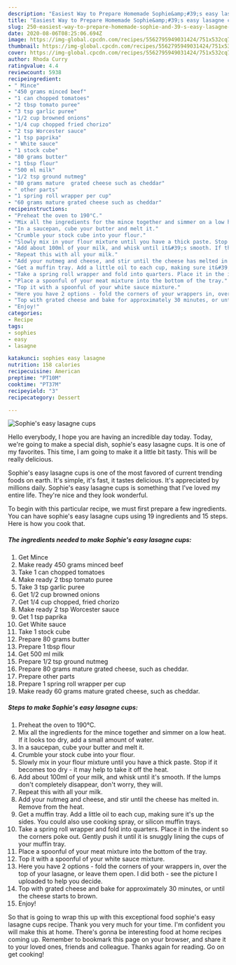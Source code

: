 ```yaml
---
description: "Easiest Way to Prepare Homemade Sophie&amp;#39;s easy lasagne cups"
title: "Easiest Way to Prepare Homemade Sophie&amp;#39;s easy lasagne cups"
slug: 250-easiest-way-to-prepare-homemade-sophie-and-39-s-easy-lasagne-cups
date: 2020-08-06T08:25:06.694Z
image: https://img-global.cpcdn.com/recipes/5562795949031424/751x532cq70/sophies-easy-lasagne-cups-recipe-main-photo.jpg
thumbnail: https://img-global.cpcdn.com/recipes/5562795949031424/751x532cq70/sophies-easy-lasagne-cups-recipe-main-photo.jpg
cover: https://img-global.cpcdn.com/recipes/5562795949031424/751x532cq70/sophies-easy-lasagne-cups-recipe-main-photo.jpg
author: Rhoda Curry
ratingvalue: 4.4
reviewcount: 5938
recipeingredient:
- " Mince"
- "450 grams minced beef"
- "1 can chopped tomatoes"
- "2 tbsp tomato puree"
- "3 tsp garlic puree"
- "1/2 cup browned onions"
- "1/4 cup chopped fried chorizo"
- "2 tsp Worcester sauce"
- "1 tsp paprika"
- " White sauce"
- "1 stock cube"
- "80 grams butter"
- "1 tbsp flour"
- "500 ml milk"
- "1/2 tsp ground nutmeg"
- "80 grams mature  grated cheese such as cheddar"
- " other parts"
- "1 spring roll wrapper per cup"
- "60 grams mature grated cheese such as cheddar"
recipeinstructions:
- "Preheat the oven to 190°C."
- "Mix all the ingredients for the mince together and simmer on a low heat. If it looks too dry, add a small amount of water."
- "In a saucepan, cube your butter and melt it."
- "Crumble your stock cube into your flour."
- "Slowly mix in your flour mixture until you have a thick paste. Stop if it becomes too dry - it may help to take it off the heat."
- "Add about 100ml of your milk, and whisk until it&#39;s smooth. If the lumps don&#39;t completely disappear, don&#39;t worry, they will."
- "Repeat this with all your milk."
- "Add your nutmeg and cheese, and stir until the cheese has melted in. Remove from the heat."
- "Get a muffin tray. Add a little oil to each cup, making sure it&#39;s up the sides. You could also use cooking spray, or silicon muffin trays."
- "Take a spring roll wrapper and fold into quarters. Place it in the indent so the corners poke out. Gently push it until it is snuggly lining the cups of your muffin tray."
- "Place a spoonful of your meat mixture into the bottom of the tray."
- "Top it with a spoonful of your white sauce mixture."
- "Here you have 2 options - fold the corners of your wrappers in, over the top of your lasagne, or leave them open. I did both - see the picture I uploaded to help you decide."
- "Top with grated cheese and bake for approximately 30 minutes, or until the cheese starts to brown."
- "Enjoy!"
categories:
- Recipe
tags:
- sophies
- easy
- lasagne

katakunci: sophies easy lasagne 
nutrition: 158 calories
recipecuisine: American
preptime: "PT10M"
cooktime: "PT37M"
recipeyield: "3"
recipecategory: Dessert

---
```



![Sophie&#39;s easy lasagne cups](https://img-global.cpcdn.com/recipes/5562795949031424/751x532cq70/sophies-easy-lasagne-cups-recipe-main-photo.jpg)

Hello everybody, I hope you are having an incredible day today. Today, we're going to make a special dish, sophie&#39;s easy lasagne cups. It is one of my favorites. This time, I am going to make it a little bit tasty. This will be really delicious.

Sophie&#39;s easy lasagne cups is one of the most favored of current trending foods on earth. It's simple, it's fast, it tastes delicious. It's appreciated by millions daily. Sophie&#39;s easy lasagne cups is something that I've loved my entire life. They're nice and they look wonderful.




To begin with this particular recipe, we must first prepare a few ingredients. You can have sophie&#39;s easy lasagne cups using 19 ingredients and 15 steps. Here is how you cook that.

<!--inarticleads1-->

##### The ingredients needed to make Sophie&#39;s easy lasagne cups:

1. Get  Mince
1. Make ready 450 grams minced beef
1. Take 1 can chopped tomatoes
1. Make ready 2 tbsp tomato puree
1. Take 3 tsp garlic puree
1. Get 1/2 cup browned onions
1. Get 1/4 cup chopped, fried chorizo
1. Make ready 2 tsp Worcester sauce
1. Get 1 tsp paprika
1. Get  White sauce
1. Take 1 stock cube
1. Prepare 80 grams butter
1. Prepare 1 tbsp flour
1. Get 500 ml milk
1. Prepare 1/2 tsp ground nutmeg
1. Prepare 80 grams mature  grated cheese, such as cheddar.
1. Prepare  other parts
1. Prepare 1 spring roll wrapper per cup
1. Make ready 60 grams mature grated cheese, such as cheddar.




<!--inarticleads2-->

##### Steps to make Sophie&#39;s easy lasagne cups:

1. Preheat the oven to 190°C.
1. Mix all the ingredients for the mince together and simmer on a low heat. If it looks too dry, add a small amount of water.
1. In a saucepan, cube your butter and melt it.
1. Crumble your stock cube into your flour.
1. Slowly mix in your flour mixture until you have a thick paste. Stop if it becomes too dry - it may help to take it off the heat.
1. Add about 100ml of your milk, and whisk until it&#39;s smooth. If the lumps don&#39;t completely disappear, don&#39;t worry, they will.
1. Repeat this with all your milk.
1. Add your nutmeg and cheese, and stir until the cheese has melted in. Remove from the heat.
1. Get a muffin tray. Add a little oil to each cup, making sure it&#39;s up the sides. You could also use cooking spray, or silicon muffin trays.
1. Take a spring roll wrapper and fold into quarters. Place it in the indent so the corners poke out. Gently push it until it is snuggly lining the cups of your muffin tray.
1. Place a spoonful of your meat mixture into the bottom of the tray.
1. Top it with a spoonful of your white sauce mixture.
1. Here you have 2 options - fold the corners of your wrappers in, over the top of your lasagne, or leave them open. I did both - see the picture I uploaded to help you decide.
1. Top with grated cheese and bake for approximately 30 minutes, or until the cheese starts to brown.
1. Enjoy!




So that is going to wrap this up with this exceptional food sophie&#39;s easy lasagne cups recipe. Thank you very much for your time. I'm confident you will make this at home. There's gonna be interesting food at home recipes coming up. Remember to bookmark this page on your browser, and share it to your loved ones, friends and colleague. Thanks again for reading. Go on get cooking!
